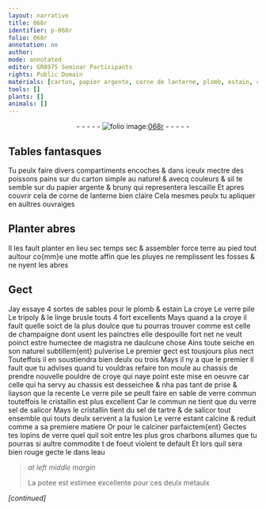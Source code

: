 ```yaml
---
layout: narrative
title: 068r
identifier: p-068r
folio: 068r
annotation: no
author:
mode: annotated
editor: GR8975 Seminar Participants
rights: Public Domain
materials: [carton, papier argente, corne de lanterne, plomb, estain, croye, verre, tripoly, linge, cristallin, sel de salicor, sel de tartre, salicor, charbons, eau, potee, metaulx]
tools: []
plants: []
animals: []
---
```


<div class="folio" align="center">- - - - - <a href="http://gallica.bnf.fr/ark:/12148/btv1b10500001g/f141.image" target="_blank"><img src="https://cu-mkp.github.io/2017-workshop-edition/assets/photo-icon.png" alt="folio image: " style="display:inline-block; margin-bottom:-3px;"/>068r</a> - - - - - </div>    

## Tables fantasques

 
Tu peulx faire divers compartiments encoches & dans iceulx mectre des poissons pains sur du <span class="m">carton</span> simple au naturel & avecq couleurs & sil te semble sur du <span class="m">papier argente</span> & bruny qui representera lescaille Et apres couvrir cela de <span class="m">corne de lanterne</span> bien claire Cela mesmes peulx tu apliquer en aultres ouvraiges
    

## Planter abres

 
Il les fault planter en lieu sec temps sec & assembler force terre au pied tout aultour co{mm}e une motte affin que les pluyes ne remplissent les fosses & ne nyent les abres 
    

## Gect

 
Jay essaye 4 sortes de sables pour le <span class="m">plomb</span> & <span class="m">estain</span> La <span class="m">croye</span> Le <span class="m">verre</span> pile Le <span class="m">tripoly</span> & le <span class="m">linge</span> brusle touts 4 fort excellents Mays quand a la <span class="m">croye</span> il fault quelle soict de la plus doulce que tu pourras trouver comme est celle de <span class="pl">champaigne</span> dont usent les <span class="pro">painctres</span> elle despouille fort net ne veult poinct estre humectee de magistra ne daulcune chose Ains toute seiche en son naturel subtillem{ent} pulverise Le premier gect est tousjours plus nect Touteffois il en soustiendra bien deulx ou trois Mays il ny a que le premier Il fault que tu advises quand tu vouldras refaire ton moule au chassis de prendre nouvelle pouldre de <span class="m">croye</span> qui naye point este mise en oeuvre car celle qui ha servy au chassis est desseichee & nha pas tant de prise & liayson que la recente Le <span class="m">verre</span> pile se peult faire en sable de <span class="m">verre</span> commun touteffois le <span class="m">cristallin</span> est plus excellent Car le commun ne tient que du verre <span class="m">sel de salicor</span> Mays le <span class="m">cristallin</span> tient du <span class="m">sel de tartre</span> & de <span class="m">salicor</span> tout ensemble qui touts deulx servent a la fusion Le <span class="m">verre</span> estant calcine & reduit comme a sa premiere matiere Or pour le calciner parfaictem{ent} Gectes tes lopins de <span class="m">verre</span> quel quil soit entre les plus gros <span class="m">charbons</span> allumes que tu pourras si aultre commodite t de foeut violent te default Et lors quil sera bien rouge gecte le dans l<span class="m">eau</span>
 
> *at left middle margin*
> 
>   La <span class="m">potee</span> est estimee excellente pour ces deulx <span class="m">metaulx</span> 
 
*[continued]*
 